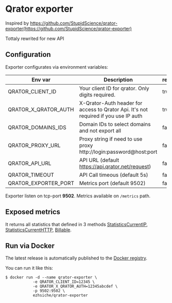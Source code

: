 # Qrator exporter
Inspired by https://github.com/StupidScience/qrator-exporter(https://github.com/StupidScience/qrator-exporter)

Tottaly rewrited for new API

## Configuration

Exporter configurates via environment variables:

|Env var|Description|required|
|---|---|---|
|QRATOR_CLIENT_ID|Your client ID for qrator. Only digits required.|true|
|QRATOR_X_QRATOR_AUTH|X-Qrator-Auth header for access to Qrator Api. It's not required if you use IP auth|true|
|QRATOR_DOMAINS_IDS|Domain IDs to select domains and not export all|false|
|QRATOR_PROXY_URL|Proxy string if need to use proxy http://login:password@host:port|false|
|QRATOR_API_URL|API URL (default https://api.qrator.net/request)|false|
|QRATOR_TIMEOUT|API Call timeous (default 5s)|false|
|QRATOR_EXPORTER_PORT|Metrics port (default 9502)|false|

Exporter listen on tcp-port **9502**. Metrics available on `/metrics` path.

## Exposed metrics

It returns all statistics that defined in 3 methods [StatisticsCurrentIP](https://api.qrator.net/#types-statisticscurrentip), [StatisticsCurrentHTTP](https://api.qrator.net/#types-statisticscurrenthttp), [Billable](https://api.qrator.net/#domain-methods-statistics).

## Run via Docker

The latest release is automatically published to the [Docker registry](https://hub.docker.com/r/ezhische/qrator-exporter).

You can run it like this:
```
$ docker run -d --name qrator-exporter \
            -e QRATOR_CLIENT_ID=12345 \
            -e QRATOR_X_QRATOR_AUTH=12345abcdef \
            -p 9502:9502 \
            ezhsiche/qrator-exporter
```
